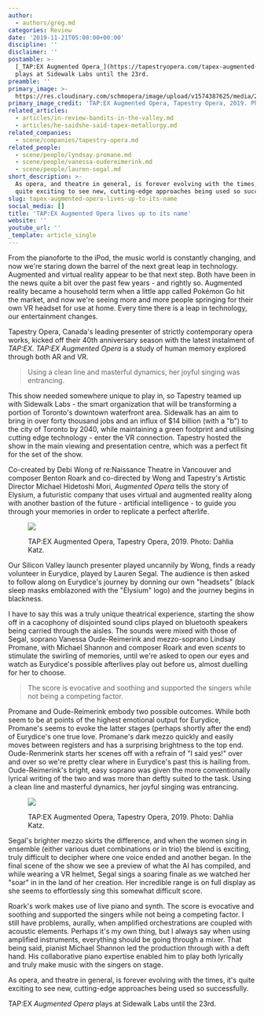 ```yaml
---
author:
  - authors/greg.md
categories: Review
date: '2019-11-21T05:00:00+00:00'
discipline: ''
disclaimer: ''
postamble: >-
  [_TAP:EX Augmented Opera_](https://tapestryopera.com/tapex-augmented-opera/)
  plays at Sidewalk Labs until the 23rd.
preamble: ''
primary_image: >-
  https://res.cloudinary.com/schmopera/image/upload/v1574387625/media/2019/11/sqTapExAugmented-stills-photobyDahliaKatz-5959_dcq5jg.jpg
primary_image_credit: 'TAP:EX Augmented Opera, Tapestry Opera, 2019. Photo: Dahlia Katz.'
related_articles:
  - articles/in-review-bandits-in-the-valley.md
  - articles/he-saidshe-said-tapex-metallurgy.md
related_companies:
  - scene/companies/tapestry-opera.md
related_people:
  - scene/people/lyndsay-promane.md
  - scene/people/vanessa-oudereimerink.md
  - scene/people/lauren-segal.md
short_description: >-
  As opera, and theatre in general, is forever evolving with the times, it's
  quite exciting to see new, cutting-edge approaches being used so successfully.
slug: tapex-augmented-opera-lives-up-to-its-name
social_media: []
title: 'TAP:EX Augmented Opera lives up to its name'
website: ''
youtube_url: ''
_template: article_single
---
```


From the pianoforte to the iPod, the music world is constantly changing, and now we're staring down the barrel of the next great leap in technology. Augmented and virtual reality appear to be that next step. Both have been in the news quite a bit over the past few years - and rightly so. Augmented reality became a household term when a little app called Pokémon Go hit the market, and now we're seeing more and more people springing for their own VR headset for use at home. Every time there is a leap in technology, our entertainment changes.

Tapestry Opera, Canada's leading presenter of strictly contemporary opera works, kicked off their 40th anniversary season with the latest instalment of _TAP:EX_. _TAP:EX Augmented Opera_ is a study of human memory explored through both AR and VR.

> Using a clean line and masterful dynamics, her joyful singing was entrancing.

This show needed somewhere unique to play in, so Tapestry teamed up with Sidewalk Labs - the smart organization that will be transforming a portion of Toronto's downtown waterfront area. Sidewalk has an aim to bring in over forty thousand jobs and an influx of $14 billion (with a "b") to the city of Toronto by 2040, while maintaining a green footprint and utilising cutting edge technology - enter the VR connection. Tapestry hosted the show in the main viewing and presentation centre, which was a perfect fit for the set of the show.

Co-created by Debi Wong of re:Naissance Theatre in Vancouver and composer Benton Roark and co-directed by Wong and Tapestry's Artistic Director Michael Hidetoshi Mori, _Augmented Opera_ tells the story of Elysium, a futuristic company that uses virtual and augmented reality along with another bastion of the future - artificial intelligence - to guide you through your memories in order to replicate a perfect afterlife.

<figure data-type="image">

![](https://res.cloudinary.com/schmopera/image/upload/v1574388213/media/2019/11/TapExAugmented-stills-photobyDahliaKatz-5885_z12mwe.jpg)

<figcaption>TAP:EX Augmented Opera, Tapestry Opera, 2019. Photo: Dahlia Katz.</figcaption>  
</figure>

Our Silicon Valley launch presenter played uncannily by Wong, finds a ready volunteer in Eurydice, played by Lauren Segal. The audience is then asked to follow along on Eurydice's journey by donning our own "headsets" (black sleep masks emblazoned with the "Elysium" logo) and the journey begins in blackness.

I have to say this was a truly unique theatrical experience, starting the show off in a cacophony of disjointed sound clips played on bluetooth speakers being carried through the aisles. The sounds were mixed with those of Segal, soprano Vanessa Oude-Reimerink and mezzo-soprano Lindsay Promane, with Michael Shannon and composer Roark and even _scents_ to stimulate the swirling of memories, until we're asked to open our eyes and watch as Eurydice's possible afterlives play out before us, almost duelling for her to choose.

> The score is evocative and soothing and supported the singers while not being a competing factor.

Promane and Oude-Reimerink embody two possible outcomes. While both seem to be at points of the highest emotional output for Eurydice, Promane's seems to evoke the latter stages (perhaps shortly after the end) of Eurydice's one true love. Promane's dark mezzo quickly and easily moves between registers and has a surprising brightness to the top end. Oude-Renmerink starts her scenes off with a refrain of "I said yes!" over and over so we're pretty clear where in Eurydice's past this is hailing from. Oude-Reimerink's bright, easy soprano was given the more conventionally lyrical writing of the two and was more than deftly suited to the task. Using a clean line and masterful dynamics, her joyful singing was entrancing.

<figure data-type="image">

![](https://res.cloudinary.com/schmopera/image/upload/v1574388227/media/2019/11/TapExAugmented-stills-photobyDahliaKatz-5954_znxqll.jpg)

<figcaption>TAP:EX Augmented Opera, Tapestry Opera, 2019. Photo: Dahlia Katz.</figcaption>  
</figure>

Segal's brighter mezzo skirts the difference, and when the women sing in ensemble (either various duet combinations or in trio) the blend is exciting, truly difficult to decipher where one voice ended and another began. In the final scene of the show we see a preview of what the AI has compiled, and while wearing a VR helmet, Segal sings a soaring finale as we watched her "soar" in in the land of her creation. Her incredible range is on full display as she seems to effortlessly sing this somewhat difficult score.

Roark's work makes use of live piano and synth. The score is evocative and soothing and supported the singers while not being a competing factor. I still have problems, aurally, when amplified orchestrations are coupled with acoustic elements. Perhaps it's my own thing, but I always say when using amplified instruments, everything should be going through a mixer. That being said, pianist Michael Shannon led the production through with a deft hand. His collaborative piano expertise enabled him to play both lyrically and truly make music with the singers on stage.

As opera, and theatre in general, is forever evolving with the times, it's quite exciting to see new, cutting-edge approaches being used so successfully.

TAP:EX _Augmented_ _Opera_ plays at Sidewalk Labs until the 23rd.
